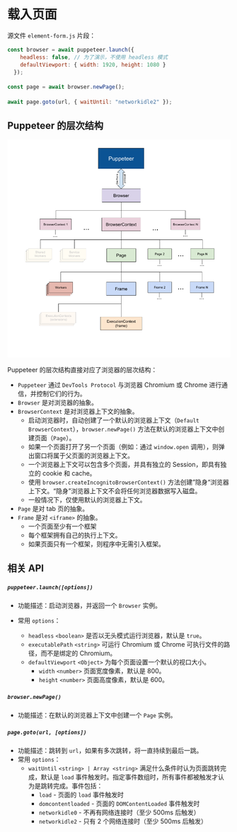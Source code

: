 # 载入页面

源文件 `element-form.js` 片段：

```javascript
const browser = await puppeteer.launch({
    headless: false, // 为了演示，不使用 headless 模式
    defaultViewport: { width: 1920, height: 1080 }
  });

const page = await browser.newPage();

await page.goto(url, { waitUntil: "networkidle2" });
```



## Puppeteer 的层次结构

![puppeteer 层次结构](images\puppeteer-hierarchy.png)

Puppeteer 的层次结构直接对应了浏览器的层次结构：

- `Puppeteer` 通过 `DevTools Protocol` 与浏览器 Chromium 或 Chrome 进行通信，并控制它们的行为。
- `Browser` 是对浏览器的抽象。
- `BrowserContext` 是对浏览器上下文的抽象。
  - 启动浏览器时，自动创建了一个默认的浏览器上下文（`Default BrowserContext`），`browser.newPage()` 方法在默认的浏览器上下文中创建页面（`Page`）。
  - 如果一个页面打开了另一个页面（例如：通过 `window.open` 调用），则弹出窗口将属于父页面的浏览器上下文。
  - 一个浏览器上下文可以包含多个页面，并具有独立的 Session，即具有独立的 cookie 和 cache。
  - 使用 `browser.createIncognitoBrowserContext()` 方法创建”隐身“浏览器上下文。“隐身”浏览器上下文不会将任何浏览器数据写入磁盘。
  - 一般情况下，仅使用默认的浏览器上下文。
- `Page` 是对 tab 页的抽象。
- `Frame` 是对 `<iframe>` 的抽象。
  - 一个页面至少有一个框架
  - 每个框架拥有自己的执行上下文。
  - 如果页面只有一个框架，则程序中无需引入框架。



## 相关 API

##### `puppeteer.launch([options])`

- 功能描述：启动浏览器，并返回一个 `Browser` 实例。

- 常用 `options`：
  - `headless` `<boolean>` 是否以无头模式运行浏览器，默认是 `true`。
  - `executablePath` `<string>` 可运行 Chromium 或 Chrome 可执行文件的路径，而不是绑定的 Chromium。
  - `defaultViewport` `<Object>` 为每个页面设置一个默认的视口大小。
    - `width` `<number>` 页面宽度像素，默认是 800。
    - `height` `<number>` 页面高度像素，默认是 600。



##### `browser.newPage()`

- 功能描述：在默认的浏览器上下文中创建一个 `Page` 实例。



##### `page.goto(url, [options])`

- 功能描述：跳转到 `url`，如果有多次跳转，将一直持续到最后一跳。
- 常用 `options`：
  - `waitUntil` `<string> | Array <string>` 满足什么条件时认为页面跳转完成，默认是 `load` 事件触发时。指定事件数组时，所有事件都被触发才认为是跳转完成。事件包括：
    - `load` - 页面的 `load` 事件触发时
    - `domcontentloaded` - 页面的 `DOMContentLoaded` 事件触发时
    - `networkidle0` - 不再有网络连接时（至少 500ms 后触发）
    - `networkidle2` - 只有 2 个网络连接时（至少 500ms 后触发）


